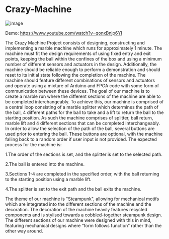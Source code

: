# Crazy-Machine
![image](https://github.com/user-attachments/assets/ad5578d1-2113-4c6b-a9a4-8266c5ce4595)

Demo: https://www.youtube.com/watch?v=qonxBnjp6YI

The Crazy Machine Project consists of designing, constructing and implementing a marble machine which runs for approximately 1 minute. The machine must fit the design requirements of using fixed entry and exit points, keeping the ball within the confines of the box and using a minimum number of different sensors and actuators in the design. Additionally, the machine should be reliable enough to perform a demonstration and should reset to its initial state following the completion of the machine. The machine should feature different combinations of sensors and actuators and operate using a mixture of Arduino and FPGA code with some form of communication between these devices.
The goal of our machine is to create a marble run where the different sections of the machine are able to be completed interchangeably. To achieve this, our machine is comprised of a central loop consisting of a marble splitter which determines the path of the ball, 4 different paths for the ball to take and a lift to return the ball to the starting position. As such the machine comprises of splitter, ball return, marble lift and 4 different sections that can be completed interchangeably. In order to allow the selection of the path of the ball, several buttons are used prior to entering the ball. These buttons are optional, with the machine falling back to a random order if user input is not provided. The expected process for the machine is:

1.The order of the sections is set, and the splitter is set to the selected path.

2.The ball is entered into the machine.

3.Sections 1-4 are completed in the specified order, with the ball returning to the starting position using a marble lift.

4.The splitter is set to the exit path and the ball exits the machine.

The theme of our machine is "Steampunk", allowing for mechanical motifs which are integrated into the different sections of the machine and the decoration. The decoration of the machine heavily features recycled components and is stylised towards a cobbled-together steampunk design. The different sections of our machine were designed with this in mind, featuring mechanical designs where “form follows function” rather than the other way around.
